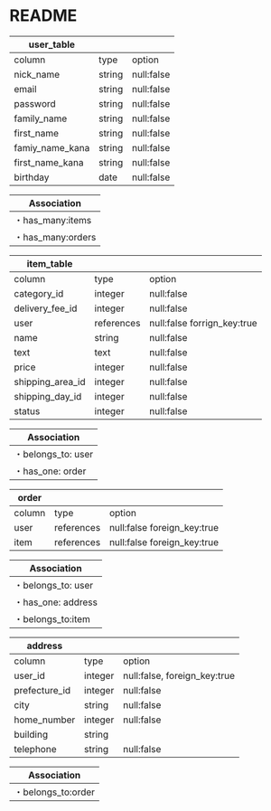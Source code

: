 # README
| user_table |         |            |
|------------|---------|------------|
| column     | type    | option     |
| nick_name  | string  | null:false |
| email      | string  | null:false |
| password   | string  | null:false |
|family_name | string  | null:false |
|first_name  | string  | null:false |
|famiy_name_kana | string  | null:false |
|first_name_kana | string  | null:false |
| birthday   | date    | null:false |

| Association      |
|------------------|
| ・has_many:items  |
| ・has_many:orders |

| item_table    |         |                             |
|---------------|---------|-----------------------------|
| column        | type    | option                      |
| category_id   | integer | null:false                  |
|delivery_fee_id| integer | null:false                  |
| user        |references | null:false forrign_key:true |
| name          | string  | null:false                  |
| text          | text    | null:false                  |
| price         | integer | null:false                  |
| shipping_area_id | integer  | null:false                  |
| shipping_day_id  | integer  | null:false                  |
| status        | integer | null:false                  |

| Association        |
|--------------------|
| ・belongs_to: user  |
| ・has_one: order    |

| order  |            |                             |
|--------|------------|-----------------------------|
| column | type       | option                      |
| user   | references | null:false foreign_key:true |
| item   | references | null:false foreign_key:true |

| Association        |
|--------------------|
| ・belongs_to: user  |
| ・has_one: address  |
| ・belongs_to:item   |


| address     |         |                             |
|-------------|---------|-----------------------------|
| column      | type    | option                      |
| user_id     | integer | null:false, foreign_key:true|
| prefecture_id| integer| null:false                  |
| city        | string  | null:false                  |
| home_number | integer | null:false                  |
| building    | string  |                             |
| telephone   | string  | null:false                  |

| Association         |
|---------------------|
| ・belongs_to:order   |

